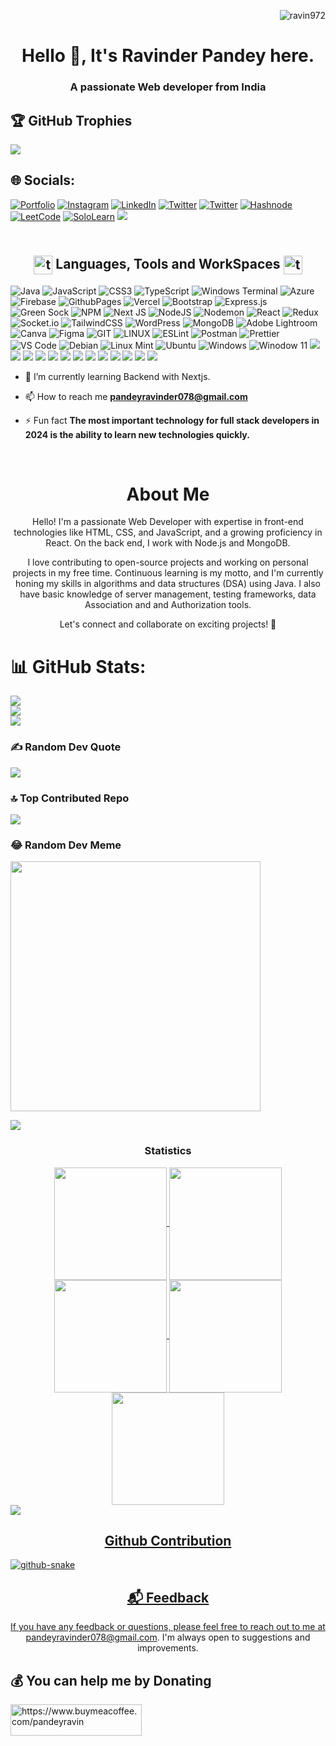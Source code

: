 
<p align="right"> <img src="https://komarev.com/ghpvc/?username=ravin972&label=Profile%20views&color=0e75b6&style=flat" alt="ravin972" /> </p>


<h1 align="center">Hello 👋, It's Ravinder Pandey here.</h1>
<h3 align="center">A passionate Web developer from India</h3>

## 🏆 GitHub Trophies
![](https://github-profile-trophy.vercel.app/?username=ravin972&theme=discord&no-frame=false&no-bg=true&margin-w=4)

## 🌐 Socials:
[![Portfolio](https://img.shields.io/badge/Portfolio-255E63?style=for-the-badge&logo=About.me&logoColor=white)]()
[![Instagram](https://img.shields.io/badge/Instagram-E4405F?style=for-the-badge&logo=instagram&logoColor=white)](https://instagram.com/ravinpandey08) [![LinkedIn](https://img.shields.io/badge/LinkedIn-0077B5?style=for-the-badge&logo=linkedin&logoColor=white)](https://www.linkedin.com/in/ravinder-pandey-56041b187/) [![Twitter](https://img.shields.io/badge/X-000000?style=for-the-badge&logo=x&logoColor=white)](https://twitter.com/ravinpandey8) [![Twitter](https://img.shields.io/badge/Twitter-1DA1F2?style=for-the-badge&logo=twitter&logoColor=white)](https://twitter.com/ravinpandey8)
[![Hashnode](https://img.shields.io/badge/Hashnode-2962FF?style=for-the-badge&logo=hashnode&logoColor=white)](https://hashnode.com/https://ravinpandey.hashnode.dev/) [![LeetCode](https://img.shields.io/badge/-LeetCode-FFA116?style=for-the-badge&logo=LeetCode&logoColor=black)](https://www.leetcode.com/https://leetcode.com/ravin08/)
[![SoloLearn](https://img.shields.io/badge/-Sololearn-3a464b?style=for-the-badge&logo=Sololearn&logoColor=white)](https://www.sololearn.com/profile/15744969)
[![](https://img.shields.io/badge/YouTube_Gaming-FF0000?style=for-the-badge&logo=youtube-gaming&logoColor=white)](https://www.youtube.com/channel/UCtxz1ay14xRG1Ot-3kLGhZQ)


<h2 align="center"><br>
  <img width="30" alt="tools" src="https://camo.githubusercontent.com/beb64ff21c883e318e4f5db5231c2ba4175705bea1c9249e82a41ab375db4f75/68747470733a2f2f6d65646961322e67697068792e636f6d2f6d656469612f51737347456d706b79454f684243623765312f67697068792e6769663f6369643d656366303565343761306e336769316266716e74716d6f62386739616964316f796a327772336473336d67373030626c267269643d67697068792e676966"  align="center"/> Languages, Tools and WorkSpaces <img width="30" alt="tools" src="https://camo.githubusercontent.com/beb64ff21c883e318e4f5db5231c2ba4175705bea1c9249e82a41ab375db4f75/68747470733a2f2f6d65646961322e67697068792e636f6d2f6d656469612f51737347456d706b79454f684243623765312f67697068792e6769663f6369643d656366303565343761306e336769316266716e74716d6f62386739616964316f796a327772336473336d67373030626c267269643d67697068792e676966"  align="center"/>
 </h2>

![Java](https://img.shields.io/badge/java-%23ED8B00.svg?style=for-the-badge&logo=openjdk&logoColor=white) ![JavaScript](https://img.shields.io/badge/javascript-%23323330.svg?style=for-the-badge&logo=javascript&logoColor=%23F7DF1E) ![CSS3](https://img.shields.io/badge/css3-%231572B6.svg?style=for-the-badge&logo=css3&logoColor=white) ![TypeScript](https://img.shields.io/badge/typescript-%23007ACC.svg?style=for-the-badge&logo=typescript&logoColor=white) ![Windows Terminal](https://img.shields.io/badge/Windows%20Terminal-%234D4D4D.svg?style=for-the-badge&logo=windows-terminal&logoColor=white) ![Azure](https://img.shields.io/badge/azure-%230072C6.svg?style=for-the-badge&logo=microsoftazure&logoColor=white) ![Firebase](https://img.shields.io/badge/firebase-%23039BE5.svg?style=for-the-badge&logo=firebase) ![GithubPages](https://img.shields.io/badge/github%20pages-121013?style=for-the-badge&logo=github&logoColor=white) ![Vercel](https://img.shields.io/badge/vercel-%23000000.svg?style=for-the-badge&logo=vercel&logoColor=white) ![Bootstrap](https://img.shields.io/badge/bootstrap-%238511FA.svg?style=for-the-badge&logo=bootstrap&logoColor=white) ![Express.js](https://img.shields.io/badge/express.js-%23404d59.svg?style=for-the-badge&logo=express&logoColor=%2361DAFB) ![Green Sock](https://img.shields.io/badge/green%20sock-88CE02?style=for-the-badge&logo=greensock&logoColor=white) ![NPM](https://img.shields.io/badge/NPM-%23CB3837.svg?style=for-the-badge&logo=npm&logoColor=white) ![Next JS](https://img.shields.io/badge/Next-black?style=for-the-badge&logo=next.js&logoColor=white) ![NodeJS](https://img.shields.io/badge/node.js-6DA55F?style=for-the-badge&logo=node.js&logoColor=white) ![Nodemon](https://img.shields.io/badge/NODEMON-%23323330.svg?style=for-the-badge&logo=nodemon&logoColor=%BBDEAD) ![React](https://img.shields.io/badge/react-%2320232a.svg?style=for-the-badge&logo=react&logoColor=%2361DAFB) ![Redux](https://img.shields.io/badge/redux-%23593d88.svg?style=for-the-badge&logo=redux&logoColor=white) <!-- ![Remix](https://img.shields.io/badge/remix-%23000.svg?style=for-the-badge&logo=remix&logoColor=white) --> ![Socket.io](https://img.shields.io/badge/Socket.io-black?style=for-the-badge&logo=socket.io&badgeColor=010101) ![TailwindCSS](https://img.shields.io/badge/tailwindcss-%2338B2AC.svg?style=for-the-badge&logo=tailwind-css&logoColor=white) ![WordPress](https://img.shields.io/badge/WordPress-%23117AC9.svg?style=for-the-badge&logo=WordPress&logoColor=white) ![MongoDB](https://img.shields.io/badge/MongoDB-%234ea94b.svg?style=for-the-badge&logo=mongodb&logoColor=white) ![Adobe Lightroom](https://img.shields.io/badge/Adobe%20Lightroom-31A8FF.svg?style=for-the-badge&logo=Adobe%20Lightroom&logoColor=white) ![Canva](https://img.shields.io/badge/Canva-%2300C4CC.svg?style=for-the-badge&logo=Canva&logoColor=white) ![Figma](https://img.shields.io/badge/figma-%23F24E1E.svg?style=for-the-badge&logo=figma&logoColor=white) ![GIT](https://img.shields.io/badge/Git-fc6d26?style=for-the-badge&logo=git&logoColor=white) ![LINUX](https://img.shields.io/badge/Linux-FCC624?style=for-the-badge&logo=linux&logoColor=black) ![ESLint](https://img.shields.io/badge/ESLint-4B3263?style=for-the-badge&logo=eslint&logoColor=white) ![Postman](https://img.shields.io/badge/Postman-FF6C37?style=for-the-badge&logo=postman&logoColor=white) ![Prettier](https://img.shields.io/badge/prettier-1A2C34?style=for-the-badge&logo=prettier&logoColor=F7BA3E)  ![VS Code](https://img.shields.io/badge/Visual_Studio_Code-0078D4?style=for-the-badge&logo=visual%20studio%20code&logoColor=white) ![Debian](https://img.shields.io/badge/Debian-A81D33?style=for-the-badge&logo=debian&logoColor=white) ![Linux Mint](https://img.shields.io/badge/Linux_Mint-87CF3E?style=for-the-badge&logo=linux-mint&logoColor=white)
![Ubuntu](https://img.shields.io/badge/Ubuntu-E95420?style=for-the-badge&logo=ubuntu&logoColor=white) ![Windows](https://img.shields.io/badge/Windows-0078D6?style=for-the-badge&logo=windows&logoColor=white) ![Winodow 11](https://img.shields.io/badge/Windows_11-0078d4?style=for-the-badge&logo=windows-11&logoColor=white) ![](https://img.shields.io/badge/windows%20terminal-4D4D4D?style=for-the-badge&logo=windows%20terminal&logoColor=white) ![](https://img.shields.io/badge/powershell-5391FE?style=for-the-badge&logo=powershell&logoColor=white) ![](https://img.shields.io/badge/GNU%20Bash-4EAA25?style=for-the-badge&logo=GNU%20Bash&logoColor=white) ![](https://img.shields.io/badge/GIT-E44C30?style=for-the-badge&logo=git&logoColor=white) ![](https://img.shields.io/badge/Tor_Browser-7D4698?style=for-the-badge&logo=Tor-Browser&logoColor=white) ![](https://img.shields.io/badge/Microsoft_Edge-0078D7?style=for-the-badge&logo=Microsoft-edge&logoColor=white) ![](https://img.shields.io/badge/Google_chrome-4285F4?style=for-the-badge&logo=Google-chrome&logoColor=white) ![](https://img.shields.io/badge/Firefox_Browser-FF7139?style=for-the-badge&logo=Firefox-Browser&logoColor=white) ![](https://img.shields.io/badge/DuckDuckGo-DE5833?style=for-the-badge&logo=DuckDuckGo&logoColor=white) ![](https://img.shields.io/badge/Brave-FF1B2D?style=for-the-badge&logo=Brave&logoColor=white) ![](https://img.shields.io/badge/Github%20Actions-282a2e?style=for-the-badge&logo=githubactions&logoColor=367cfe) ![](https://img.shields.io/badge/acer%20laptop-83B81A?style=for-the-badge&logo=acer&logoColor=white) ![](https://img.shields.io/badge/hp%20laptop-0096D6?style=for-the-badge&logo=hp&logoColor=white) ![]()
<br>
 - 🌱 I’m currently learning Backend with Nextjs.

 - 📫 How to reach me **pandeyravinder078@gmail.com**
  
 - ⚡ Fun fact **The most important technology for full stack developers in 2024 is the ability to learn new technologies quickly.**
<br>

<!--About me-->
<h1 align = "center"> About Me </h1>
<div align = "center">
<p align="center">
Hello! I'm a passionate Web Developer with expertise in front-end technologies like HTML, CSS, and JavaScript, and a growing proficiency in React. On the back end, I work with Node.js and MongoDB.</p>
<p align="center">
I love contributing to open-source projects and working on personal projects in my free time. Continuous learning is my motto, and I'm currently honing my skills in algorithms and data structures (DSA) using Java. I also have basic knowledge of server management, testing frameworks, data Association and and Authorization  tools.</p>
<p align="center">
Let's connect and collaborate on exciting projects! 👊
</p>
</div>

# 📊 GitHub Stats:
![](https://github-readme-stats.vercel.app/api?username=ravin972&theme=great-gatsby&hide_border=false&include_all_commits=true&count_private=true)<br/>
![](https://github-readme-streak-stats.herokuapp.com/?user=ravin972&theme=great-gatsby&hide_border=false)<br/>
![](https://github-readme-stats.vercel.app/api/top-langs/?username=ravin972&theme=great-gatsby&hide_border=false&include_all_commits=true&count_private=true&layout=compact)



### ✍️ Random Dev Quote
![](https://quotes-github-readme.vercel.app/api?type=horizontal&theme=merko)

### 🔝 Top Contributed Repo
![](https://github-contributor-stats.vercel.app/api?username=ravin972&limit=5&theme=apprentice&combine_all_yearly_contributions=true)

### 😂 Random Dev Meme
<img src='https://randommeme-five.vercel.app/' style="height: 400px;"/>



<img src="https://user-images.githubusercontent.com/73097560/115834477-dbab4500-a447-11eb-908a-139a6edaec5c.gif"><h3 align="center">Statistics</h3>
<div align="center">
<a href="https://github.com/ravin972">
<img align="center" src="http://github-profile-summary-cards.vercel.app/api/cards/stats?username=ravin972&theme=2077" height="180em" />
<img align="center" src="http://github-profile-summary-cards.vercel.app/api/cards/most-commit-language?username=ravin972&theme=2077" height="180em" />
<img align="center" src="http://github-profile-summary-cards.vercel.app/api/cards/repos-per-language?username=ravin972&theme=2077" height="180em" />
<img align="center" src="http://github-profile-summary-cards.vercel.app/api/cards/productive-time?username=ravin972&theme=2077" height="180em" />
<img align="center" src="http://github-profile-summary-cards.vercel.app/api/cards/profile-details?username=ravin972&theme=2077" height="180em" />
</div>
<!-- <img src="https://user-images.githubusercontent.com/73097560/115834477-dbab4500-a447-11eb-908a-139a6edaec5c.gif"><h2 align="left">⚡Activity Graph:</h2>
<img align="center" src="https://github-readme-activity-graph.vercel.app/graph?username=ravin972&theme=high-contrast"/> -->

<img src="https://raw.githubusercontent.com/Trilokia/Trilokia/379277808c61ef204768a61bbc5d25bc7798ccf1/bottom_header.svg" />

<h2 align="center"> Github Contribution </h2>
<picture>
  <source media="(prefers-color-scheme: dark)" srcset="https://cdn.jsdelivr.net/gh/ravin972/ravin972@output/github-contribution-grid-snake-dark.svg" />
  <source media="(prefers-color-scheme: light)" srcset="https://github.com/ravin972/ravin972/blob/output/github-contribution-grid-snake.svg" />
  <img alt="github-snake" src="github-snake.svg" />
</picture>

<h2 align="center">📬 Feedback</h2>

<p align="center">
  If you have any feedback or questions, please feel free to reach out to me at <a href="mailto:pandeyravinder078@gmail.com">pandeyravinder078@gmail.com</a>. I'm always open to suggestions and improvements.
</p>

## 💰 You can help me by Donating
<p><a href="https://www.buymeacoffee.com/https://www.buymeacoffee.com/pandeyravin"> <img align="left" src="https://cdn.buymeacoffee.com/buttons/v2/default-yellow.png" height="50" width="210" alt="https://www.buymeacoffee.com/pandeyravin" /></a></p> 
